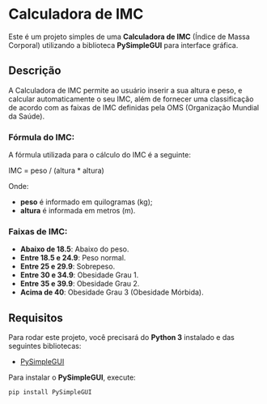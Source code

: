 # Calculadora de IMC

Este é um projeto simples de uma **Calculadora de IMC** (Índice de Massa Corporal) utilizando a biblioteca **PySimpleGUI** para interface gráfica.

## Descrição

A Calculadora de IMC permite ao usuário inserir a sua altura e peso, e calcular automaticamente o seu IMC, além de fornecer uma classificação de acordo com as faixas de IMC definidas pela OMS (Organização Mundial da Saúde).

### Fórmula do IMC:

A fórmula utilizada para o cálculo do IMC é a seguinte:

IMC = peso / (altura * altura)

Onde:
- **peso** é informado em quilogramas (kg);
- **altura** é informada em metros (m).

### Faixas de IMC:

- **Abaixo de 18.5**: Abaixo do peso.
- **Entre 18.5 e 24.9**: Peso normal.
- **Entre 25 e 29.9**: Sobrepeso.
- **Entre 30 e 34.9**: Obesidade Grau 1.
- **Entre 35 e 39.9**: Obesidade Grau 2.
- **Acima de 40**: Obesidade Grau 3 (Obesidade Mórbida).

## Requisitos

Para rodar este projeto, você precisará do **Python 3** instalado e das seguintes bibliotecas:

- [PySimpleGUI](https://pypi.org/project/PySimpleGUI/)

Para instalar o **PySimpleGUI**, execute:

```bash
pip install PySimpleGUI